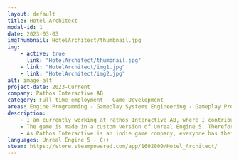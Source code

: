 ```yaml
---
layout: default
title: Hotel Architect
modal-id: 1
date: 2023-03-03
imgThumbnail: HotelArchitect/thumbnail.jpg
img:
    - active: true
      link: "HotelArchitect/thumbnail.jpg"
    - link: "HotelArchitect/img1.jpg"
    - link: "HotelArchitect/img2.jpg"
alt: image-alt
project-date: 2023-Current
company: Pathos Interactive AB
category: Full time employment - Game Development
areas: Engine Programming - Gameplay Systems Engineering - Gameplay Programming - Game Design - Blueprint Programming
description: 
    - I am currently working at Pathos Interactive AB, where I contribute to our upcoming game "Hotel Architect" by designing, implementing, and testing gameplay related systems in C++.
    - The game is made in a custom version of Unreal Engine 5. Therefore, I also do some programming in Unreal Engine's blueprint system when needed. 
    - As Pathos Interactive is an indie game company, everyone has their say in the direction of the game. Thus, I have contributed to game design discussions and decisions during development.
languages: Unreal Engine 5 - C++
steam: https://store.steampowered.com/app/1602000/Hotel_Architect/
---
```

